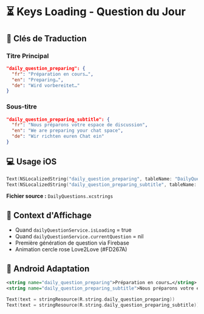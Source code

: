 # ⏳ Keys Loading - Question du Jour

## 🔑 Clés de Traduction

### Titre Principal

```json
"daily_question_preparing": {
  "fr": "Préparation en cours…",
  "en": "Preparing…",
  "de": "Wird vorbereitet…"
}
```

### Sous-titre

```json
"daily_question_preparing_subtitle": {
  "fr": "Nous préparons votre espace de discussion",
  "en": "We are preparing your chat space",
  "de": "Wir richten euren Chat ein"
}
```

## 💻 Usage iOS

```swift
Text(NSLocalizedString("daily_question_preparing", tableName: "DailyQuestions", comment: ""))
Text(NSLocalizedString("daily_question_preparing_subtitle", tableName: "DailyQuestions", comment: ""))
```

**Fichier source :** `DailyQuestions.xcstrings`

## 📱 Context d'Affichage

- Quand `dailyQuestionService.isLoading` = true
- Quand `dailyQuestionService.currentQuestion` = nil
- Première génération de question via Firebase
- Animation cercle rose Love2Love (#FD267A)

## 🤖 Android Adaptation

```xml
<string name="daily_question_preparing">Préparation en cours…</string>
<string name="daily_question_preparing_subtitle">Nous préparons votre espace de discussion</string>
```

```kotlin
Text(text = stringResource(R.string.daily_question_preparing))
Text(text = stringResource(R.string.daily_question_preparing_subtitle))
```
